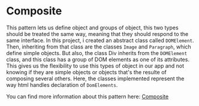# Composite

This pattern lets us define object and groups of object, this two types should be treated the same way, meaning that they should respond to the same interface. In this project, i created an abstract class called `DOMElement`. Then, inheriting from that class are the classes `Image` and `Paragraph`, which define simple objects. But also, the class Div inherits from the `DOMElement` class, and this class has a group of DOM elements as one of its attributes. This gives us the flexibility to use this types of object in our app and not knowing if they are simple objects or objects that's the resulte of composing several others. Here, the classes implemented represent the way html handles declaration of `DomElements`.

You can find more information about this pattern here: [Composite](https://en.wikipedia.org/wiki/Composite_pattern)
